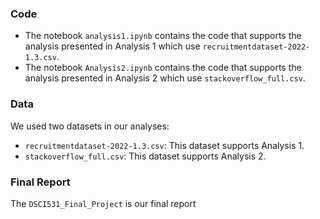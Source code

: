 ### Code
- The notebook `analysis1.ipynb` contains the code that supports the analysis presented in Analysis 1 which use `recruitmentdataset-2022-1.3.csv`.
- The notebook `Analysis2.ipynb` contains the code that supports the analysis presented in Analysis 2 which use `stackoverflow_full.csv`.

### Data
We used two datasets in our analyses:

- `recruitmentdataset-2022-1.3.csv`: This dataset supports Analysis 1.
- `stackoverflow_full.csv`: This dataset supports Analysis 2.

### Final Report
The `DSCI531_Final_Project` is our final report

